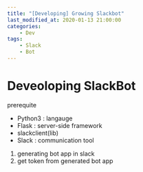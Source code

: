 ```yaml
---
title: "[Developing] Growing Slackbot"
last_modified_at: 2020-01-13 21:00:00
categories:
    - Dev
tags:
    - Slack
    - Bot
---
```


# Deveoloping SlackBot

prerequite
- Python3 : langauge
- Flask : server-side framework
- slackclient(lib)
- Slack : communication tool


1. generating bot app in slack
2. get token from generated bot app
